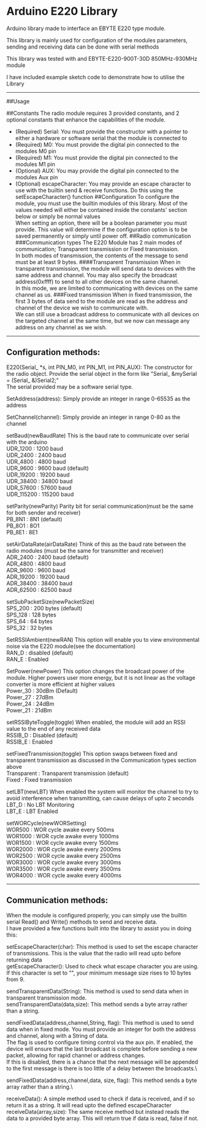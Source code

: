 # Arduino E220 Library

Arduino library made to interface an EBYTE E220 type module.

This library is mainly used for configuration of the modules parameters, sending and receiving data can be done with serial methods

This library was tested with and EBYTE-E220-900T-30D 850MHz-930MHz module

I have included example sketch code to demonstrate how to utilise the Library

----------------------------------------------------------------------------------------------------------------------
##Usage

##Constants
The radio module requires 3 provided constants, and 2 optional constants that enhance the capabilities of the module.
* (Required) Serial: You must provide the constructor with a pointer to either a hardware or software serial that the module is connected to
* (Required) M0: You must provide the digital pin connected to the modules M0 pin
* (Required) M1: You must provide the digital pin connected to the modules M1 pin
* (Optional) AUX: You may provide the digital pin connected to the modules Aux pin
* (Optional) escapeCharacter: You may provide an escape character to use with the builtin send & receive functions. Do this using the setEscapeCharacter() function
##Configuration
To configure the module, you must use the builtin modules of this library. Most of the values needed will either be contained inside the constants' section below or simply be normal values<br>
When setting an option, there will be a boolean parameter you must provide. This value will determine if the configuration option is to be saved permanently or simply until power off.
##Radio communication
###Communication types
The E220 Module has 2 main modes of communication; Transparent transmission or Fixed transmission.<br>
In both modes of transmission, the contents of the message to send must be at least 9 bytes.
####Transparent Transmission
When in transparent transmission, the module will send data to devices with the same address and channel. You may also specify the broadcast address(0xffff) to send to all other devices on the same channel.<br>
In this mode, we are limited to communicating with devices on the same channel as us.
###Fixed transmission
When in fixed transmission, the first 3 bytes of data send to the module are read as the address and channel of the device we wish to communicate with.<br>
We can still use a broadcast address to communicate with all devices on the targeted channel at the same time, but we now can message any address on any channel as we wish.

---------------------------------------------------------------------------------------------------------------------------------------------------------------------
## Configuration methods:
E220(Serial_ *s, int PIN_M0, int PIN_M1, int PIN_AUX): The constructor for the radio object. Provide the serial object in the form like "Serial_ &mySerial = (Serial_ &)Serial2;"<br> The serial provided may be a software serial type.

SetAddress(address): Simply provide an integer in range 0-65535 as the address

SetChannel(channel): Simply provide an integer in range 0-80 as the channel

setBaud(newBaudRate) This is the baud rate to communicate over serial with the arduino\
UDR_1200 : 1200 baud\
UDR_2400 : 2400 baud\
UDR_4800 : 4800 baud\
UDR_9600 : 9600 baud (default)\
UDR_19200 : 19200 baud\
UDR_38400 : 34800 baud\
UDR_57600 : 57600 baud\
UDR_115200 : 115200 baud

setParity(newParity) Parity bit for serial communication(must be the same for both sender and receiver)\
PB_8N1 : 8N1 (default)\
PB_8O1 : 8O1\
PB_8E1 : 8E1

setAirDataRate(airDataRate) Think of this as the baud rate between the radio modules (must be the same for transmitter and receiver)\
ADR_2400 : 2400 baud (default)\
ADR_4800 : 4800 baud\
ADR_9600 : 9600 baud\
ADR_19200 : 19200 baud\
ADR_38400 : 38400 baud\
ADR_62500 : 62500 baud

setSubPacketSize(newPacketSize)\
SPS_200 : 200 bytes (default)\
SPS_128 : 128 bytes\
SPS_64 : 64 bytes\
SPS_32 : 32 bytes

SetRSSIAmbient(newRAN) This option will enable you to view environmental noise via the E220 module(see the documentation)\
RAN_D : disabled (default)\
RAN_E : Enabled

SetPower(newPower) This option changes the broadcast power of the module. Higher powers user more energy, but it is not linear as the voltage converter is more efficient at higher values\
Power_30 : 30dBm (Default)\
Power_27 : 27dBm\
Power_24 : 24dBm\
Power_21 : 21dBm

setRSSIByteToggle(toggle) When enabled, the module will add an RSSI value to the end of any received data\
RSSIB_D : Disabled (default)\
RSSIB_E : Enabled

setFixedTransmission(toggle) This option swaps between fixed and transparent transmission as discussed in the Communication types section above\
Transparent : Transparent transmission (default)\
Fixed : Fixed transmission

setLBT(newLBT) When enabled the system will monitor the channel to try to avoid interference when transmitting, can cause delays of upto 2 seconds \
LBT_D : No LBT Monitoring\
LBT_E : LBT Enabled 

setWORCycle(newWORSetting)\
WOR500 : WOR cycle awake every 500ms\
WOR1000 : WOR cycle awake every 1000ms\
WOR1500 : WOR cycle awake every 1500ms\
WOR2000 : WOR cycle awake every 2000ms\
WOR2500 : WOR cycle awake every 2500ms\
WOR3000 : WOR cycle awake every 3000ms\
WOR3500 : WOR cycle awake every 3500ms\
WOR4000 : WOR cycle awake every 4000ms

--------------------------------------------------------------------------------------------------------------------------
## Communication methods:
When the module is configured properly, you can simply use the builtin serial Read() and Write() methods to send and receive data.<br>
I have provided a few functions built into the library to assist you in doing this:

setEscapeCharacter(char): This method is used to set the escape character of transmissions. This is the value that the radio will read upto before returning data<br>
getEscapeCharacter(): Used to check what escape character you are using.<br>
If this character is set to "", your minimum message size rises to 10 bytes from 9.

sendTransparentData(String): This method is used to send data when in transparent transmission mode.<br>
sendTransparentData(data,size): This method sends a byte array rather than a string.

sendFixedData(address,channel,String, flag):
This method is used to send data when in fixed mode. You must provide an integer for both the address and channel, along with a String of data.\
The flag is used to configure timing control via the aux pin. If enabled, the device will ensure that the last broadcast is complete before sending a new packet, allowing for rapid channel or address changes.<br>
If this is disabled, there is a chance that the next message will be appended to the first message is there is too little of a delay between the broadcasts.\

sendFixedData(address,channel,data, size, flag): This method sends a byte array rather than a string.\

receiveData(): A simple method used to check if data is received, and if so return it as a string. It will read upto the defined escapeCharacter
receiveData(array,size): The same receive method but instead reads the data to a provided byte array. This will return true if data is read, false if not.



